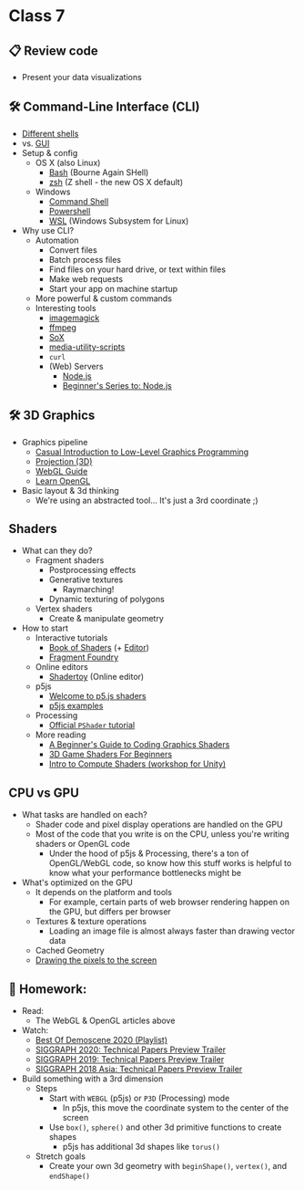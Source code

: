 # Class 7

## 📋 Review code

* Present your data visualizations

## 🛠️ Command-Line Interface (CLI)

* [Different shells](https://en.wikipedia.org/wiki/Command-line_interface)
* vs. [GUI](https://en.wikipedia.org/wiki/Graphical_user_interface)
* Setup & config
  * OS X (also Linux)
    * [Bash](https://www.gnu.org/software/bash/) (Bourne Again SHell)
    * [zsh](http://zsh.sourceforge.net/) (Z shell - the new OS X default)
  * Windows
    * [Command Shell](https://docs.microsoft.com/en-us/windows-server/administration/windows-commands/windows-commands)
    * [Powershell](https://docs.microsoft.com/en-us/powershell/scripting/overview?view=powershell-7)
    * [WSL](https://docs.microsoft.com/en-us/windows/wsl/install-win10) (Windows Subsystem for Linux)
* Why use CLI?
  * Automation
    * Convert files
    * Batch process files
    * Find files on your hard drive, or text within files
    * Make web requests
    * Start your app on machine startup
  * More powerful & custom commands
  * Interesting tools
    * [imagemagick](https://imagemagick.org/index.php)
    * [ffmpeg](https://ffmpeg.org/)
    * [SoX](http://sox.sourceforge.net/)
    * [media-utility-scripts](https://github.com/cacheflowe/media-utility-scripts)
    * `curl`
    * (Web) Servers
      * [Node.js](https://nodejs.org/)
      * [Beginner's Series to: Node.js](https://www.youtube.com/playlist?list=PLlrxD0HtieHje-_287YJKhY8tDeSItwtg#begnodejs)

## 🛠️ 3D Graphics

* Graphics pipeline
  * [Casual Introduction to Low-Level Graphics Programming](http://stephaniehurlburt.com/blog/2016/10/28/casual-introduction-to-low-level-graphics-programming)
  * [Projection (3D)](https://jsantell.com/3d-projection)
  * [WebGL Guide](https://xem.github.io/articles/webgl-guide.html)
  * [Learn OpenGL](https://learnopengl.com/)
* Basic layout & 3d thinking
  * We're using an abstracted tool... It's just a 3rd coordinate ;)

## Shaders

* What can they do?
  * Fragment shaders
    * Postprocessing effects
    * Generative textures
      * Raymarching!
    * Dynamic texturing of polygons
  * Vertex shaders
    * Create & manipulate geometry
* How to start
  * Interactive tutorials
    * [Book of Shaders](http://thebookofshaders.com/) (+ [Editor](http://editor.thebookofshaders.com/))
    * [Fragment Foundry](http://hughsk.io/fragment-foundry/)
  * Online editors
    * [Shadertoy](http://shadertoy.com) (Online editor)
  * p5js
    * [Welcome to p5.js shaders](https://itp-xstory.github.io/p5js-shaders/)
    * [p5js examples](https://github.com/aferriss/p5jsShaderExamples)
  * Processing
    * [Official `PShader` tutorial](https://processing.org/tutorials/pshader/)
  * More reading
    * [A Beginner's Guide to Coding Graphics Shaders](https://gamedevelopment.tutsplus.com/tutorials/a-beginners-guide-to-coding-graphics-shaders--cms-23313)
    * [3D Game Shaders For Beginners](https://github.com/lettier/3d-game-shaders-for-beginners)
    * [Intro to Compute Shaders (workshop for Unity)](https://paprika.studio/workshops/compute/index.html)

## CPU vs GPU

* What tasks are handled on each?
  * Shader code and pixel display operations are handled on the GPU
  * Most of the code that you write is on the CPU, unless you're writing shaders or OpenGL code
    * Under the hood of p5js & Processing, there's a ton of OpenGL/WebGL code, so know how this stuff works is helpful to know what your performance bottlenecks might be
* What's optimized on the GPU
  * It depends on the platform and tools
    * For example, certain parts of web browser rendering happen on the GPU, but differs per browser
  * Textures & texture operations
    * Loading an image file is almost always faster than drawing vector data
  * Cached Geometry
  * [Drawing the pixels to the screen](https://xem.github.io/articles/images/webgl-guide/workflow.png)

## 📝 Homework:

* Read:
  * The WebGL & OpenGL articles above
* Watch:
  * [Best Of Demoscene 2020 (Playlist)](https://www.youtube.com/watch?v=zWqfX9J9BXI&list=PL9HVvEQXdWVb22aDO98yTbhqE8zy9XaDE)
  * [SIGGRAPH 2020: Technical Papers Preview Trailer](https://www.youtube.com/watch?v=jYdMKdRUq_8)
  * [SIGGRAPH 2019: Technical Papers Preview Trailer](https://www.youtube.com/watch?v=EhDr3Rs5fTU)
  * [SIGGRAPH 2018 Asia: Technical Papers Preview Trailer](https://www.youtube.com/watch?v=wdKpXvF_3AU)
* Build something with a 3rd dimension
  * Steps
    * Start with `WEBGL` (p5js) or `P3D` (Processing) mode
      * In p5js, this move the coordinate system to the center of the screen
    * Use `box()`, `sphere()` and other 3d primitive functions to create shapes
      * p5js has additional 3d shapes like `torus()`
  * Stretch goals
    * Create your own 3d geometry with `beginShape()`, `vertex()`, and `endShape()`
